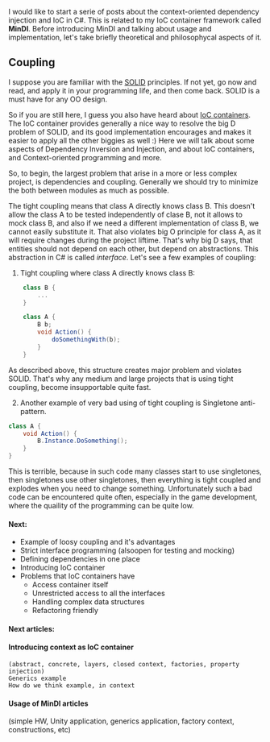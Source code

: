 <!-- 
.. title: Let's talk about big D
.. slug: lets-talk-about-big-d
.. date: 2016-11-15 22:14:54 UTC+01:00
.. tags: mindi, c#, philosophy 
.. category: programming 
.. link: 
.. description: 
.. type: text
-->

I would like to start a serie of posts about the context-oriented dependency injection and IoC in C#. This is related to my IoC container framework called **MinDI**. Before introducing MinDI and talking about usage and implementation, let's take briefly theoretical and philosophycal aspects of it. 

## Coupling

I suppose you are familiar with the [SOLID](http://goo.gl/9b6xB6) principles. If not yet, go now and read, and apply it in your programming life, and then come back. SOLID is a must have for any OO design. 

So if you are still here, I guess you also have heard about [IoC containers](http://www.codeproject.com/Articles/615139/An-Absolute-Beginners-Tutorial-on-Dependency-Inver). The IoC container provides generally a nice way to resolve the big D problem of SOLID, and its good implementation encourages and makes it easier to apply all the other biggies as well :) Here we will talk about some aspects of Dependency Inversion and Injection, and about IoC containers, and Context-oriented programming and more.

So, to begin, the largest problem that arise in a more or less complex project, is dependencies and coupling. Generally we should try to minimize the both between modules as much as possible. 

The tight coupling means that class A directly knows class B. This doesn't allow the class A to be tested independently of clase B, not it allows to mock class B, and also if we need a different implementation of class B, we cannot easily substitute it. That also violates big O principle for class A, as it will require changes during the project liftime. That's why big D says, that entities should not depend on each other, but depend on abstractions. This abstraction in C# is called *interface*. Let's see a few examples of coupling:

1. Tight coupling where class A directly knows class B:
```csharp
    class B {
        ...
    }

    class A {
        B b;
        void Action() {
            doSomethingWith(b);
        }
    }
```

As described above, this structure creates major problem and violates SOLID. That's why any medium and large projects that is using tight coupling, become insupportable quite fast.

2. Another example of very bad using of tight coupling is Singletone anti-pattern.
```csharp
class A {
    void Action() {
        B.Instance.DoSomething();
    }
}

```

This is terrible, because in such code many classes start to use singletones, then singletones use other singletones, then everything is tight coupled and explodes when you need to change something. Unfortunately such a bad code can be encountered quite often, especially in the game development, where the quaility of the programming can be quite low. 

#### Next:

- Example of loosy coupling and it's advantages
- Strict interface programming (alsoopen for testing and mocking)
- Defining dependencies in one place
- Introducing IoC container
- Problems that IoC containers have
    * Access container itself
    * Unrestricted access to all the interfaces
    * Handling complex data structures
    * Refactoring friendly

#### Next articles:

#### Introducing context as IoC container
    (abstract, concrete, layers, closed context, factories, property injection)
    Generics example
    How do we think example, in context

#### Usage of MinDI articles
(simple HW, Unity application, generics application, factory context, constructions, etc)








